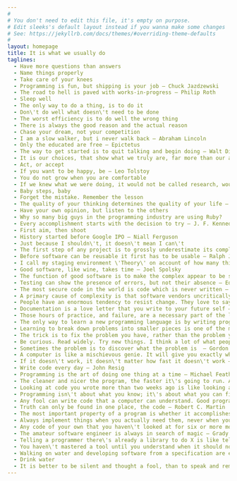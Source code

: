 ```yaml
---
#
# You don't need to edit this file, it's empty on purpose.
# Edit sleeks's default layout instead if you wanna make some changes
# See: https://jekyllrb.com/docs/themes/#overriding-theme-defaults
#
layout: homepage
title: It is what we usually do
taglines:
  - Have more questions than answers
  - Name things properly
  - Take care of your knees
  - Programming is fun, but shipping is your job — Chuck Jazdzewski
  - The road to hell is paved with works-in-progress — Philip Roth
  - Sleep well
  - The only way to do a thing, is to do it
  - Don\'t do well what doesn\'t need to be done
  - The worst efficiency is to do well the wrong thing
  - There is always the good reason and the actual reason
  - Chase your dream, not your competition
  - I am a slow walker, but i never walk back — Abraham Lincoln
  - Only the educated are free — Epictetus
  - The way to get started is to quit talking and begin doing — Walt Disney
  - It is our choices, that show what we truly are, far more than our abilities — J. K Rowling
  - Act, or accept
  - If you want to be happy, be — Leo Tolstoy
  - You do not grow when you are comfortable
  - If we knew what we were doing, it would not be called research, would it? — A. Einstein
  - Baby steps, baby
  - Forget the mistake. Remember the lesson
  - The quality of your thinking determines the quality of your life — A. R. Bernard
  - Have your own opinion, but listen to the others
  - Why so many big guys in the programming industry are using Ruby?
  - Every accomplishment starts with the decision to try — J. F. Kennedy
  - First aim, then shoot
  - History started before Google IPO — Niall Ferguson
  - Just because I shouldn\'t, it doesn\'t mean I can\'t
  - The first step of any project is to grossly underestimate its complexity and difficulty — Nicoll Hunt
  - Before software can be reusable it first has to be usable — Ralph Johnson
  - I call my staging environment \'Theory\' on account of how many things work in theory, but not in production — Corey Quinn
  - Good software, like wine, takes time — Joel Spolsky
  - The function of good software is to make the complex appear to be simple — Grady Booch
  - Testing can show the presence of errors, but not their absence — Edsger W. Dijkstra
  - The most secure code in the world is code which is never written — Colin Percival
  - A primary cause of complexity is that software vendors uncritically adopt almost any feature that users want — Niklaus Wirth
  - People have an enormous tendency to resist change. They love to say, \"We have always done it this way.\" I try to fight that — Grace Hopper
  - Documentation is a love letter that you write to your future self — Damian Conway
  - Those hours of practice, and failure, are a necessary part of the learning process — Gina Sipley
  - The only way to learn a new programming language is by writing programs in it — Dennis Ritchie
  - Learning to break down problems into smaller pieces is one of the most important skills in computer science and life(Addy Osmani
  - The trick is to fix the problem you have, rather than the problem you want — Bram Cohen
  - Be curious. Read widely. Try new things. I think a lot of what people call intelligence boils down to curiosity — Aaron Swartz
  - Sometimes the problem is to discover what the problem is  — Gordon Glegg
  - A computer is like a mischievous genie. It will give you exactly what you ask for, but not always what you want — Joe Sondow
  - If it doesn\'t work, it doesn\'t matter how fast it doesn\'t work — Mich Ravera
  - Write code every day — John Resig
  - Programming is the art of doing one thing at a time — Michael Feathers
  - The cleaner and nicer the program, the faster it\'s going to run. And if it doesn\'t, it\'ll be easy to make it fast — Joshua Bloch
  - Looking at code you wrote more than two weeks ago is like looking at code you are seeing for the first time — Dan Hurvitz
  - Programming isn\'t about what you know; it\'s about what you can figure out — Chris Pine
  - Any fool can write code that a computer can understand. Good programmers write code that humans can understand — Martin Fowler
  - Truth can only be found in one place, the code — Robert C. Martin
  - The most important property of a program is whether it accomplishes the intention of its user — C.A.R. Hoare
  - Always implement things when you actually need them, never when you just foresee that you need them — Ron Jeffries
  - Any code of your own that you haven\'t looked at for six or more months might as well have been written by someone else — Eagleson\'s Law
  - The amateur software engineer is always in search of magic — Grady Booch
  - Telling a programmer there\'s already a library to do X is like telling a songwriter there\'s already a song about love — Pete Cordell
  - You haven\'t mastered a tool until you understand when it should not be used — Kelsey Hightower
  - Walking on water and developing software from a specification are easy if both are frozen — Edward V Berard
  - Drink water
  - It is better to be silent and thought a fool, than to speak and remove all doubt — Silvan Engel
---
```


